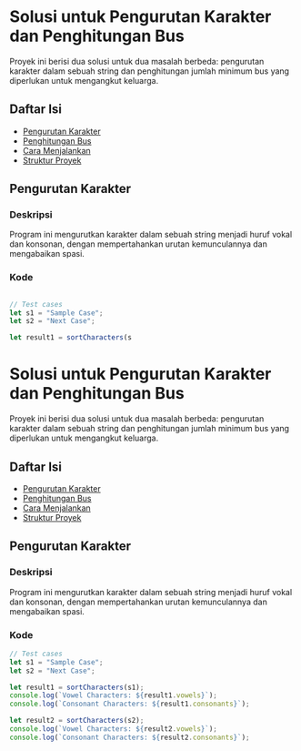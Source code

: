 # Solusi untuk Pengurutan Karakter dan Penghitungan Bus

Proyek ini berisi dua solusi untuk dua masalah berbeda: pengurutan karakter dalam sebuah string dan penghitungan jumlah minimum bus yang diperlukan untuk mengangkut keluarga.

## Daftar Isi

- [Pengurutan Karakter](#pengurutan-karakter)
- [Penghitungan Bus](#penghitungan-bus)
- [Cara Menjalankan](#cara-menjalankan)
- [Struktur Proyek](#struktur-proyek)

## Pengurutan Karakter

### Deskripsi
Program ini mengurutkan karakter dalam sebuah string menjadi huruf vokal dan konsonan, dengan mempertahankan urutan kemunculannya dan mengabaikan spasi.

### Kode
```javascript

// Test cases
let s1 = "Sample Case";
let s2 = "Next Case";

let result1 = sortCharacters(s

```


# Solusi untuk Pengurutan Karakter dan Penghitungan Bus

Proyek ini berisi dua solusi untuk dua masalah berbeda: pengurutan karakter dalam sebuah string dan penghitungan jumlah minimum bus yang diperlukan untuk mengangkut keluarga.

## Daftar Isi

- [Pengurutan Karakter](#pengurutan-karakter)
- [Penghitungan Bus](#penghitungan-bus)
- [Cara Menjalankan](#cara-menjalankan)
- [Struktur Proyek](#struktur-proyek)

## Pengurutan Karakter

### Deskripsi
Program ini mengurutkan karakter dalam sebuah string menjadi huruf vokal dan konsonan, dengan mempertahankan urutan kemunculannya dan mengabaikan spasi.

### Kode
```javascript
// Test cases
let s1 = "Sample Case";
let s2 = "Next Case";

let result1 = sortCharacters(s1);
console.log(`Vowel Characters: ${result1.vowels}`);
console.log(`Consonant Characters: ${result1.consonants}`);

let result2 = sortCharacters(s2);
console.log(`Vowel Characters: ${result2.vowels}`);
console.log(`Consonant Characters: ${result2.consonants}`);
```